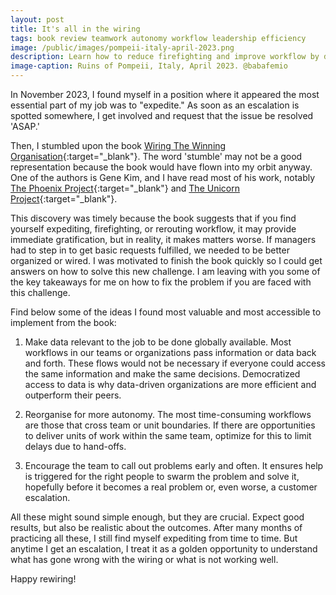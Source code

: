 ```yaml
---
layout: post
title: It's all in the wiring
tags: book review teamwork autonomy workflow leadership efficiency
image: /public/images/pompeii-italy-april-2023.png
description: Learn how to reduce firefighting and improve workflow by democratizing data, enhancing team autonomy, and fostering proactive problem-solving
image-caption: Ruins of Pompeii, Italy, April 2023. @babafemio
---
```


In November 2023, I found myself in a position where it appeared the most essential part of my job was to "expedite." As soon as an escalation is spotted somewhere, I get involved and request that the issue be resolved 'ASAP.'

Then, I stumbled upon the book [Wiring The Winning Organisation](https://itrevolution.com/product/wiring-the-winning-organization/){:target="_blank"}. The word 'stumble' may not be a good representation because the book would have flown into my orbit anyway. One of the authors is Gene Kim, and I have read most of his work, notably [The Phoenix Project](https://itrevolution.com/product/the-phoenix-project/){:target="_blank"} and [The Unicorn Project](https://itrevolution.com/product/the-unicorn-project/){:target="_blank"}.

<!--more-->

This discovery was timely because the book suggests that if you find yourself expediting, firefighting, or rerouting workflow, it may provide immediate gratification, but in reality, it makes matters worse. If managers had to step in to get basic requests fulfilled, we needed to be better organized or wired. I was motivated to finish the book quickly so I could get answers on how to solve this new challenge. I am leaving with you some of the key takeaways for me on how to fix the problem if you are faced with this challenge.

Find below some of the ideas I found most valuable and most accessible to implement from the book:

1. Make data relevant to the job to be done globally available. Most workflows in our teams or organizations pass information or data back and forth. These flows would not be necessary if everyone could access the same information and make the same decisions. Democratized access to data is why data-driven organizations are more efficient and outperform their peers.

2. Reorganise for more autonomy. The most time-consuming workflows are those that cross team or unit boundaries. If there are opportunities to deliver units of work within the same team, optimize for this to limit delays due to hand-offs.

3. Encourage the team to call out problems early and often. It ensures help is triggered for the right people to swarm the problem and solve it, hopefully before it becomes a real problem or, even worse, a customer escalation.


All these might sound simple enough, but they are crucial. Expect good results, but also be realistic about the outcomes. After many months of practicing all these, I still find myself expediting from time to time. But anytime I get an escalation, I treat it as a golden opportunity to understand what has gone wrong with the wiring or what is not working well. 

Happy rewiring!
